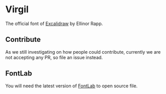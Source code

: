 # Virgil

The official font of [Excalidraw](https://excalidraw.com) by Ellinor Rapp.

## Contribute

As we still investigating on how people could contribute, currently we are not accepting any PR, so file an issue instead.

## FontLab

You will need the latest version of [FontLab](https://www.fontlab.com/) to open source file.
